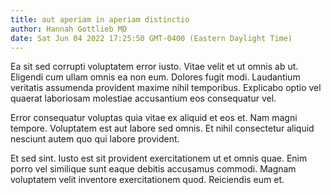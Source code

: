 ```yaml
---
title: aut aperiam in aperiam distinctio
author: Hannah Gottlieb MD
date: Sat Jun 04 2022 17:25:50 GMT-0400 (Eastern Daylight Time)
---
```

Ea sit sed corrupti voluptatem error iusto. Vitae velit et ut omnis ab ut. Eligendi cum ullam omnis ea non eum. Dolores fugit modi. Laudantium veritatis assumenda provident maxime nihil temporibus. Explicabo optio vel quaerat laboriosam molestiae accusantium eos consequatur vel.

 Error consequatur voluptas quia vitae ex aliquid et eos et. Nam magni tempore. Voluptatem est aut labore sed omnis. Et nihil consectetur aliquid nesciunt autem quo qui labore provident.

 Et sed sint. Iusto est sit provident exercitationem ut et omnis quae. Enim porro vel similique sunt eaque debitis accusamus commodi. Magnam voluptatem velit inventore exercitationem quod. Reiciendis eum et.